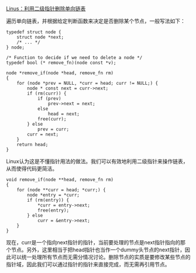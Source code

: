 [Linus：利用二级指针删除单向链表](http://coolshell.cn/articles/8990.html)

遍历单向链表，并根据给定判断函数来决定是否删除某个节点，一般写法如下：
```
typedef struct node {
    struct node *next;
    /* ... */
} node;

/* Function to decide if we need to delete a node */
typedef bool (* remove_fn)(node const *v);

node *remove_if(node *head, remove_fn rm)
{
    for (node *prev = NULL, *curr = head; curr != NULL;) {
        node * const next = curr->next;
        if (rm(curr)) {
            if (prev)
                prev->next = next;
            else
                head = next;
            free(curr);
        } else
            prev = curr;
        curr = next;
    }
    return head;
}
```
Linux认为这是不懂指针用法的做法。我们可以有效地利用二级指针来操作链表，从而使得代码更简洁。
```
void remove_if(node **head, remove_fn rm)
{
    for (node **curr = head; *curr;) {
        node *entry = *curr;
        if (rm(entry)) {
            *curr = entry->next;
            free(entry);
        } else
            curr = &entry->next;
    }
}
```
现在，curr是一个指向next指针的指针，当前要处理的节点是next指针指向的那个节点。另外，这里相当于把head指针也当作一个dummy头节点的next指针，因此可以统一处理所有节点而无需分情况讨论。删除节点的实质是要修改某些节点的指针域，因此我们可以通过指针的指针来直接完成，而无需再引用节点。